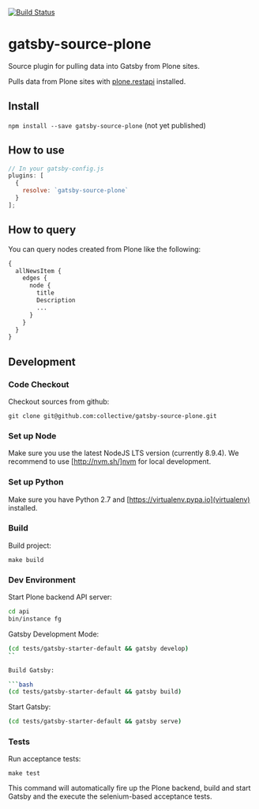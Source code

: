 [![Build Status](https://travis-ci.org/collective/gatsby-source-plone.svg?branch=add_source_dependency)](https://travis-ci.org/collective/gatsby-source-plone)

# gatsby-source-plone

Source plugin for pulling data into Gatsby from Plone sites.

Pulls data from Plone sites with
[plone.restapi](https://github.com/plone/plone.restapi) installed.

## Install

`npm install --save gatsby-source-plone` (not yet published)

## How to use

```javascript
// In your gatsby-config.js
plugins: [
  {
    resolve: `gatsby-source-plone`
  }
];
```

## How to query

You can query nodes created from Plone like the following:

```graphql
{
  allNewsItem {
    edges {
      node {
        title
        Description
        ...
      }
    }
  }
}
```

## Development

### Code Checkout

Checkout sources from github:

```bash:
git clone git@github.com:collective/gatsby-source-plone.git
```

### Set up Node

Make sure you use the latest NodeJS LTS version (currently 8.9.4). We recommend to use [http://nvm.sh/]nvm for local development.

### Set up Python

Make sure you have Python 2.7 and [https://virtualenv.pypa.io](virtualenv) installed.

### Build

Build project:

```bash:
make build
```

### Dev Environment

Start Plone backend API server:

```bash
cd api
bin/instance fg
```

Gatsby Development Mode:

```bash
(cd tests/gatsby-starter-default && gatsby develop)
``

Build Gatsby:

```bash
(cd tests/gatsby-starter-default && gatsby build)
```

Start Gatsby:
```bash
(cd tests/gatsby-starter-default && gatsby serve)
```

### Tests

Run acceptance tests:

```bash:
make test
```

This command will automatically fire up the Plone backend, build and start Gatsby and the execute the selenium-based acceptance tests.
